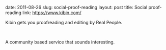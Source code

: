date: 2011-08-26
slug: social-proof-reading
layout: post
title: Social proof-reading
link: https://www.kibin.com/


<p>Kibin gets you proofreading and editing by Real People.</p><br/><p>A community based service that sounds interesting.</p>
